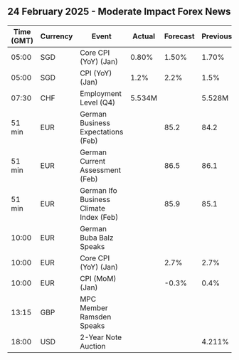 ## 24 February 2025 - Moderate Impact Forex News

| Time (GMT) | Currency | Event | Actual | Forecast | Previous |
|------|----------|-------|--------|----------|----------|
| 05:00 | SGD | Core CPI (YoY) (Jan) | 0.80% | 1.50% | 1.70% |
| 05:00 | SGD | CPI (YoY) (Jan) | 1.2% | 2.2% | 1.5% |
| 07:30 | CHF | Employment Level (Q4) | 5.534M |  | 5.528M |
| 51 min | EUR | German Business Expectations (Feb) |  | 85.2 | 84.2 |
| 51 min | EUR | German Current Assessment (Feb) |  | 86.5 | 86.1 |
| 51 min | EUR | German Ifo Business Climate Index (Feb) |  | 85.9 | 85.1 |
| 10:00 | EUR | German Buba Balz Speaks |  |  |  |
| 10:00 | EUR | Core CPI (YoY) (Jan) |  | 2.7% | 2.7% |
| 10:00 | EUR | CPI (MoM) (Jan) |  | -0.3% | 0.4% |
| 13:15 | GBP | MPC Member Ramsden Speaks |  |  |  |
| 18:00 | USD | 2-Year Note Auction |  |  | 4.211% |
